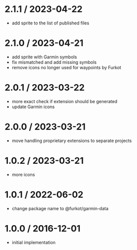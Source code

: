 
2.1.1 / 2023-04-22
==================

 * add sprite to the list of published files

2.1.0 / 2023-04-21
==================

 * add sprite with Garmin symbols
 * fix mismatched and add missing symbols
 * remove icons no longer used for waypoints by Furkot

2.0.1 / 2023-03-22
==================

 * more exact check if extension should be generated
 * update Garmin icons

2.0.0 / 2023-03-21
==================

 * move handling proprietary extensions to separate projects

1.0.2 / 2023-03-21
==================

 * more icons

1.0.1 / 2022-06-02
==================

 * change package name to @furkot/garmin-data

1.0.0 / 2016-12-01
==================

 * initial implementation
